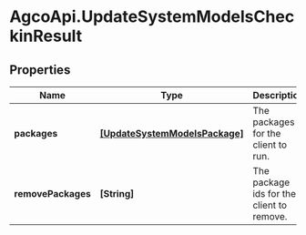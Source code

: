 # AgcoApi.UpdateSystemModelsCheckinResult

## Properties

Name | Type | Description | Notes
------------ | ------------- | ------------- | -------------
**packages** | [**[UpdateSystemModelsPackage]**](UpdateSystemModelsPackage.md) | The packages for the client to run. | [optional] 
**removePackages** | **[String]** | The package ids for the client to remove. | [optional] 


